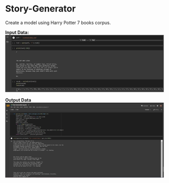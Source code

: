 # Story-Generator
Create a model using Harry Potter 7 books corpus.

<b> Input Data:</b>
![Input data](input.png)

<b> Output Data</b>
![Output Story](output.png)

